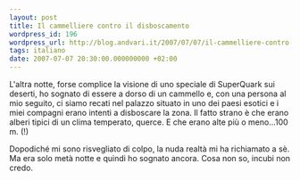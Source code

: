 ```yaml
---
layout: post
title: Il cammelliere contro il disboscamento
wordpress_id: 196
wordpress_url: http://blog.andvari.it/2007/07/07/il-cammelliere-contro-il-disboscamento/
tags: italiano
date: 2007-07-07 20:30:00.000000000 +02:00
---
```

<p>L'altra notte, forse complice la visione di uno speciale di SuperQuark sui deserti, ho sognato di essere a dorso di un cammello e, con una persona al mio seguito, ci siamo recati nel palazzo situato in uno dei paesi esotici e i miei compagni erano intenti a disboscare la zona. Il fatto strano è che erano alberi tipici di un clima temperato, querce. E che erano alte più o meno...100 m. (!)</p>
<p>Dopodiché mi sono risvegliato di colpo, la nuda realtà mi ha richiamato a sè. Ma era solo metà notte e quindi ho sognato ancora. Cosa non so, incubi non credo.
</p>
